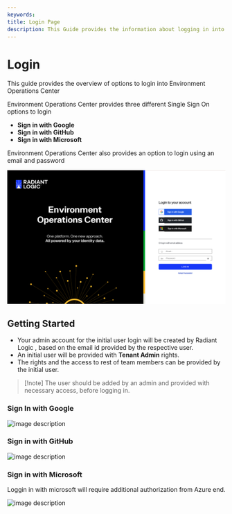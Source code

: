 ```yaml
---
keywords:
title: Login Page
description: This Guide provides the information about logging in into Environment Operations Center
---
```


# Login

This guide provides the overview of options to login into Environment Operations Center

Environment Operations Center provides three different Single Sign On options to login

- **Sign in with Google**
- **Sign in with GitHub**
- **Sign in with Microsoft**

Environment Operations Center also provides an option to login using an email and password

![image description](images/login-page.png)

## Getting Started

- Your admin account for the initial user login will be created by Radiant Logic , based on the email id provided by the respective user.
- An initial user will be provided with **Tenant Admin** rights.
- The rights and the access to rest of team members can be provided by the initial user.


> [!note] The user should be added by an admin and provided with necessary access, before logging in.

### Sign In with Google

![image description](images/google-signin.png)




### Sign in with GitHub

![image description](images/github-signin.png)



### Sign in with Microsoft

Loggin in with microsoft will require additional authorization from Azure end.

![image description](images/microsoft-signin.png)
